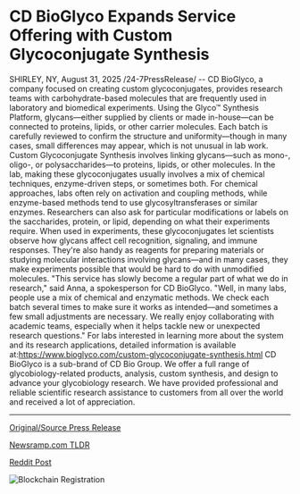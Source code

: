 # CD BioGlyco Expands Service Offering with Custom Glycoconjugate Synthesis

SHIRLEY, NY, August 31, 2025 /24-7PressRelease/ -- CD BioGlyco, a company focused on creating custom glycoconjugates, provides research teams with carbohydrate-based molecules that are frequently used in laboratory and biomedical experiments. Using the Glyco™ Synthesis Platform, glycans—either supplied by clients or made in-house—can be connected to proteins, lipids, or other carrier molecules. Each batch is carefully reviewed to confirm the structure and uniformity—though in many cases, small differences may appear, which is not unusual in lab work.  Custom Glycoconjugate Synthesis involves linking glycans—such as mono-, oligo-, or polysaccharides—to proteins, lipids, or other molecules.  In the lab, making these glycoconjugates usually involves a mix of chemical techniques, enzyme-driven steps, or sometimes both. For chemical approaches, labs often rely on activation and coupling methods, while enzyme-based methods tend to use glycosyltransferases or similar enzymes. Researchers can also ask for particular modifications or labels on the saccharides, protein, or lipid, depending on what their experiments require.  When used in experiments, these glycoconjugates let scientists observe how glycans affect cell recognition, signaling, and immune responses. They're also handy as reagents for preparing materials or studying molecular interactions involving glycans—and in many cases, they make experiments possible that would be hard to do with unmodified molecules.  "This service has slowly become a regular part of what we do in research," said Anna, a spokesperson for CD BioGlyco. "Well, in many labs, people use a mix of chemical and enzymatic methods. We check each batch several times to make sure it works as intended—and sometimes a few small adjustments are necessary. We really enjoy collaborating with academic teams, especially when it helps tackle new or unexpected research questions."  For labs interested in learning more about the system and its research applications, detailed information is available at:https://www.bioglyco.com/custom-glycoconjugate-synthesis.html  CD BioGlyco is a sub-brand of CD Bio Group. We offer a full range of glycobiology-related products, analysis, custom synthesis, and design to advance your glycobiology research. We have provided professional and reliable scientific research assistance to customers from all over the world and received a lot of appreciation. 

---

[Original/Source Press Release](https://www.24-7pressrelease.com/press-release/526358/cd-bioglyco-expands-service-offering-with-custom-glycoconjugate-synthesis)
                    

[Newsramp.com TLDR](https://newsramp.com/curated-news/cd-bioglyco-advances-biomedical-research-with-custom-glycoconjugate-technology/5dd23de9b91fe4673cc2763d9c47a06e) 

 



[Reddit Post](https://www.reddit.com/r/technology_press/comments/1n4ocwg/cd_bioglyco_advances_biomedical_research_with/) 



![Blockchain Registration](https://cdn.newsramp.app/24-7PressRelease/qrcode/258/31/rainhnPv.webp)